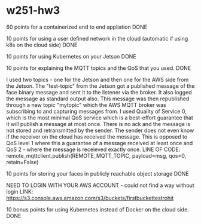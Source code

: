 # w251-hw3
60 points for a containerized end to end appliation DONE

10 points for using a user defined network in the cloud (automatic if using k8s on the cloud side) DONE

10 points for using Kubernetes on your Jetson DONE

10 points for explaining the MQTT topics and the QoS that you used. DONE

I used two topics - one for the Jetson and then one for the AWS side from the Jetson. The "test-topic" from the Jetson got a published message of the face binary message and sent it to the listener via the broker. It also logged the message as standard output also. This message was then republished through a new topic "mytopic" which the AWS MQTT broker was subscribing to and capturing messages from. I used Quality of Service 0, which is the most minimal QoS service which is a best-effort guarantee that it will publish a message at most once. There is no ack and the message is not stored and retransmitted by the sender. The sender does not even know if the receiver on the cloud has received the message. This is opposed to QoS level 1 where this a guarantee of a message received at least once and QoS 2 - where the message is receieved exactly once. LINE OF CODE: remote_mqttclient.publish(REMOTE_MQTT_TOPIC, payload=msg, qos=0, retain=False)
  
10 points for storing your faces in publicly reachable object storage DONE

  NEED TO LOGIN WITH YOUR AWS ACCOUNT - could not find a way without login
  LINK: https://s3.console.aws.amazon.com/s3/buckets/firstbuckettestrohit
  
10 bonus points for using Kubernetes instead of Docker on the cloud side. DONE
